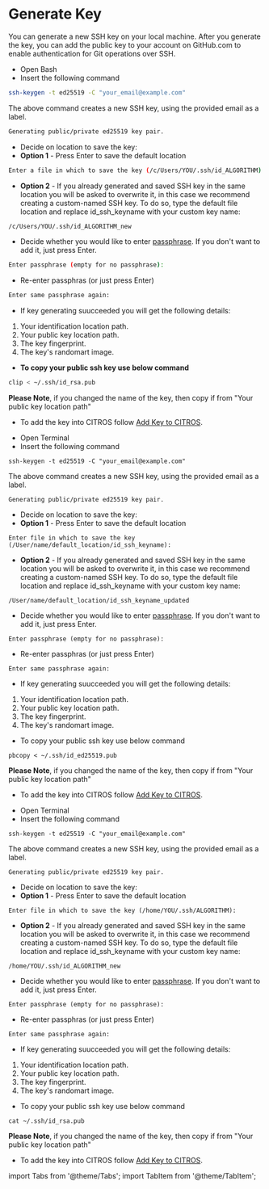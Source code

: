 # Generate Key

You can generate a new SSH key on your local machine. After you generate the key, you can add the public key to your account on GitHub.com to enable authentication for Git operations over SSH.

<Tabs groupId="operating-systems">
  
<TabItem value="Windows" label="Windows">

- Open Bash
- Insert the following command
```bash 
ssh-keygen -t ed25519 -C "your_email@example.com"
```
The above command creates a new SSH key, using the provided email as a label.
   
```bash 
Generating public/private ed25519 key pair.
```

- Decide on location to save the key:
- **Option 1** - Press Enter to save the default location
```bash
Enter a file in which to save the key (/c/Users/YOU/.ssh/id_ALGORITHM):
```
- **Option 2** - If you already generated and saved SSH key in the same location you will be asked to overwrite it, in this case we recommend creating a custom-named SSH key. To do so, type the default file location and replace id_ssh_keyname with your custom key name:
```bash
/c/Users/YOU/.ssh/id_ALGORITHM_new
```
- Decide whether you would like to enter [passphrase](/docs/authentication/ssh/ssh_passphrases.md). If you don't want to add it, just press Enter.
```bash
Enter passphrase (empty for no passphrase):
```
- Re-enter passphras (or just press Enter)
```bash
Enter same passphrase again: 
```
- If key generating suucceeded you will get the following details:
1. Your identification location path.
2. Your public key location path.
3. The key fingerprint.
4. The key's randomart image.

- **To copy your public ssh key use below command**
```bash
clip < ~/.ssh/id_rsa.pub
```
**Please Note**, if you changed the name of the key, then copy if from "Your public key location path"

- To add the key into CITROS follow [Add Key to CITROS](/docs/authentication/ssh/ssh_add_new.md). 


</TabItem>
  

<TabItem value="Mac" label="MacOS">

- Open Terminal
- Insert the following command
```shell 
ssh-keygen -t ed25519 -C "your_email@example.com"
```
The above command creates a new SSH key, using the provided email as a label.
   
```shell 
Generating public/private ed25519 key pair.
```

- Decide on location to save the key:
- **Option 1** - Press Enter to save the default location
```shell
Enter file in which to save the key (/User/name/default_location/id_ssh_keyname):
```
- **Option 2** - If you already generated and saved SSH key in the same location you will be asked to overwrite it, in this case we recommend creating a custom-named SSH key. To do so, type the default file location and replace id_ssh_keyname with your custom key name:
```shell
/User/name/default_location/id_ssh_keyname_updated
```
- Decide whether you would like to enter [passphrase](/docs/authentication/ssh/ssh_passphrases.md). If you don't want to add it, just press Enter.
```shell
Enter passphrase (empty for no passphrase):
```
- Re-enter passphras (or just press Enter)
```shell
Enter same passphrase again: 
```
- If key generating suucceeded you will get the following details:
1. Your identification location path.
2. Your public key location path.
3. The key fingerprint.
4. The key's randomart image.

- To copy your public ssh key use below command
```shell
pbcopy < ~/.ssh/id_ed25519.pub
```
**Please Note**, if you changed the name of the key, then copy if from "Your public key location path"

- To add the key into CITROS follow [Add Key to CITROS](/docs/authentication/ssh/ssh_add_new.md). 

</TabItem>


<TabItem value="Linux" label="Linux">

- Open Terminal
- Insert the following command
```shell 
ssh-keygen -t ed25519 -C "your_email@example.com"
```
The above command creates a new SSH key, using the provided email as a label.
   
```shell 
Generating public/private ed25519 key pair.
```

- Decide on location to save the key:
- **Option 1** - Press Enter to save the default location
```shell
Enter file in which to save the key (/home/YOU/.ssh/ALGORITHM):
```
- **Option 2** - If you already generated and saved SSH key in the same location you will be asked to overwrite it, in this case we recommend creating a custom-named SSH key. To do so, type the default file location and replace id_ssh_keyname with your custom key name:
```shell
/home/YOU/.ssh/id_ALGORITHM_new
```
- Decide whether you would like to enter [passphrase](/docs/authentication/ssh/ssh_passphrases.md). If you don't want to add it, just press Enter.
```shell
Enter passphrase (empty for no passphrase):
```
- Re-enter passphras (or just press Enter)
```shell
Enter same passphrase again: 
```
- If key generating suucceeded you will get the following details:
1. Your identification location path.
2. Your public key location path.
3. The key fingerprint.
4. The key's randomart image.

- To copy your public ssh key use below command
```shell
cat ~/.ssh/id_rsa.pub
```
**Please Note**, if you changed the name of the key, then copy if from "Your public key location path"

- To add the key into CITROS follow [Add Key to CITROS](./ssh_add_new.md). 

</TabItem>
</Tabs>




import Tabs from '@theme/Tabs';
import TabItem from '@theme/TabItem';